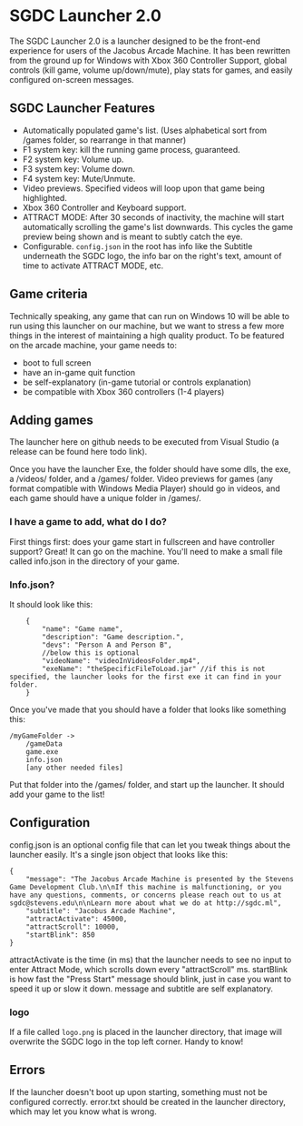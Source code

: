 # SGDC Launcher 2.0
The SGDC Launcher 2.0 is a launcher designed to be the front-end experience for users of the Jacobus Arcade Machine. It has been rewritten from the ground up for Windows with Xbox 360 Controller Support, global controls (kill game, volume up/down/mute), play stats for games, and easily configured on-screen messages.


## SGDC Launcher Features

- Automatically populated game's list. (Uses alphabetical sort from /games folder, so rearrange in that manner)
- F1 system key: kill the running game process, guaranteed.
- F2 system key: Volume up.
- F3 system key: Volume down.
- F4 system key: Mute/Unmute.
- Video previews. Specified videos will loop upon that game being highlighted.
- Xbox 360 Controller and Keyboard support.
- ATTRACT MODE: After 30 seconds of inactivity, the machine will start automatically scrolling the game's list downwards. This cycles the game preview being shown and is meant to subtly catch the eye.
- Configurable. `config.json` in the root has info like the Subtitle underneath the SGDC logo, the info bar on the right's text, amount of time to activate ATTRACT MODE, etc.

## Game criteria

Technically speaking, any game that can run on Windows 10 will be able to run using this launcher on our machine, but we want to stress a few more things in the interest of maintaining a high quality product.
To be featured on the arcade machine, your game needs to:
- boot to full screen
- have an in-game quit function
- be self-explanatory (in-game tutorial or controls explanation)
- be compatible with Xbox 360 controllers (1-4 players)

## Adding games
The launcher here on github needs to be executed from Visual Studio (a release can be found here todo link).

Once you have the launcher Exe, the folder should have some dlls, the exe, a /videos/ folder, and a /games/ folder. Video previews for games (any format compatible with Windows Media Player) should go in videos, and each game should have a unique folder in /games/.

### I have a game to add, what do I do?
First things first: does your game start in fullscreen and have controller support? Great! It can go on the machine. You'll need to make a small file called info.json in the directory of your game.

### Info.json?
It should look like this:
```
    {
        "name": "Game name",
        "description": "Game description.",
        "devs": "Person A and Person B",
        //below this is optional
        "videoName": "videoInVideosFolder.mp4",
        "exeName": "theSpecificFileToLoad.jar" //if this is not specified, the launcher looks for the first exe it can find in your folder.
    }
```

Once you've made that you should have a folder that looks like something this:
```
/myGameFolder ->
    /gameData
    game.exe
    info.json
    [any other needed files]
```

Put that folder into the /games/ folder, and start up the launcher. It should add your game to the list!

## Configuration
config.json is an optional config file that can let you tweak things about the launcher easily. It's a single json object that looks like this:
```
{
	"message": "The Jacobus Arcade Machine is presented by the Stevens Game Development Club.\n\nIf this machine is malfunctioning, or you have any questions, comments, or concerns please reach out to us at sgdc@stevens.edu\n\nLearn more about what we do at http://sgdc.ml",
	"subtitle": "Jacobus Arcade Machine",
	"attractActivate": 45000,
	"attractScroll": 10000,
	"startBlink": 850
}
```

attractActivate is the time (in ms) that the launcher needs to see no input to enter Attract Mode, which scrolls down every "attractScroll" ms.
startBlink is how fast the "Press Start" message should blink, just in case you want to speed it up or slow it down.
message and subtitle are self explanatory.

### logo
If a file called `logo.png` is placed in the launcher directory, that image will overwrite the SGDC logo in the top left corner. Handy to know!


## Errors
If the launcher doesn't boot up upon starting, something must not be configured correctly. error.txt should be created in the launcher directory, which may let you know what is wrong.